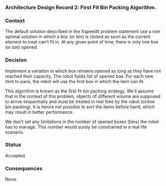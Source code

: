 ### Architecture Design Record 2: First Fit Bin Packing Algorithm. ###

### Context ###

The default solution described in the XspeedIt problem statement use a non optimal solution
in which a box (or bin) is closed as soon as the current element to treat can't fit in. 
At any given point of time, there is only one box (or bin) opened.

### Decision ###

Implement a variation in which box remains opened as long as they have not reached
their capacity. The robot holds list of opened box. For each new item to pack, the
robot will use the first box in which the item can fit.

This algorithm is known as the first fit bin packing strategy. We'll assume that in the
context of this problem, objects of different volume are supposed to arrive sequentially
and must be treated in real time by the robot (online bin packing). It is hence
not possible to sort the items before hand, which may result in better performance.

We don't set any limitations in the number of opened boxes (bins) the robot has to manage.
This number would surely be constrained in a real life scenario.

### Status ###

Accepted.

### Consequences ###

None.